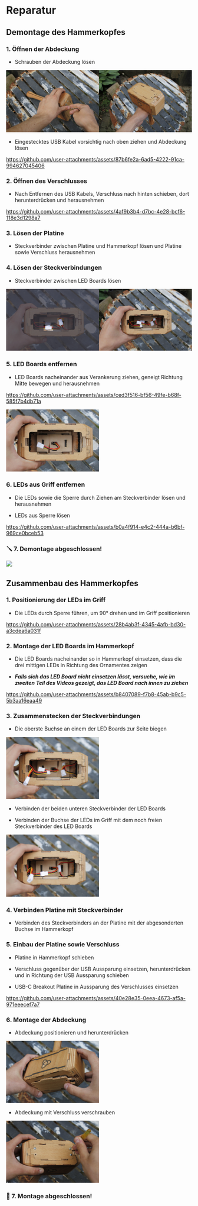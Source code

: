 # Reparatur

## Demontage des Hammerkopfes

### 1. Öffnen der Abdeckung
- Schrauben der Abdeckung lösen

<img src="/doc/res/_MG_4872.JPG" width="50%"><img src="/doc/res/_MG_4878.JPG" width="50%">

- Eingestecktes USB Kabel vorsichtig nach oben ziehen und Abdeckung lösen

https://github.com/user-attachments/assets/87b6fe2a-6ad5-4222-91ca-994627045406

### 2. Öffnen des Verschlusses

- Nach Entfernen des USB Kabels, Verschluss nach hinten schieben, dort herunterdrücken und herausnehmen

https://github.com/user-attachments/assets/4af9b3b4-d7bc-4e28-bcf6-118e3d1298a7

### 3. Lösen der Platine

- Steckverbinder zwischen Platine und Hammerkopf lösen und Platine sowie Verschluss herausnehmen

### 4. Lösen der Steckverbindungen

- Steckverbinder zwischen LED Boards lösen

<img src="/doc/res/_MG_4890.jpg" width="50%"><img src="/doc/res/_MG_4892.JPG" width="50%">

### 5. LED Boards entfernen

- LED Boards nacheinander aus Verankerung ziehen, geneigt Richtung Mitte bewegen und herausnehmen

https://github.com/user-attachments/assets/ced3f516-bf56-49fe-b68f-585f7b4db71a

<img src="/doc/res/_MG_4896.JPG" width="50%">

### 6. LEDs aus Griff entfernen

- Die LEDs sowie die Sperre durch Ziehen am Steckverbinder lösen und herausnehmen

- LEDs aus Sperre lösen

https://github.com/user-attachments/assets/b0a4f914-e4c2-444a-b6bf-969ce0bceb53

### 🪛 7. Demontage abgeschlossen!

<img src="/doc/res/_MG_4906.JPG" width="50%">

## Zusammenbau des Hammerkopfes

### 1. Positionierung der LEDs im Griff

-  Die LEDs durch Sperre führen, um 90° drehen und im Griff positionieren

https://github.com/user-attachments/assets/28b4ab3f-4345-4afb-bd30-a3cdea6a031f

### 2. Montage der LED Boards im Hammerkopf

- Die LED Boards nacheinander so in Hammerkopf einsetzen, dass die drei mittigen LEDs in Richtung des Ornamentes zeigen

- **_Falls sich das LED Board nicht einsetzen lässt, versuche, wie im zweiten Teil des Videos gezeigt, das LED Board nach innen zu ziehen_**

https://github.com/user-attachments/assets/b8407089-f7b8-45ab-b9c5-5b3aa16eaa49

### 3. Zusammenstecken der Steckverbindungen

- Die oberste Buchse an einem der LED Boards zur Seite biegen

<img src="/doc/res/_MG_4914.JPG" width="50%">

- Verbinden der beiden unteren Steckverbinder der LED Boards

- Verbinden der Buchse der LEDs im Griff mit dem noch freien Steckverbinder des LED Boards

<img src="/doc/res/_MG_4915.JPG" width="50%">

### 4. Verbinden Platine mit Steckverbinder

- Verbinden des Steckverbinders an der Platine mit der abgesonderten Buchse im Hammerkopf

### 5. Einbau der Platine sowie Verschluss

- Platine in Hammerkopf schieben

- Verschluss gegenüber der USB Aussparung einsetzen, herunterdrücken und in Richtung der USB Aussparung schieben

- USB-C Breakout Platine in Aussparung des Verschlusses einsetzen

https://github.com/user-attachments/assets/40e28e35-0eea-4673-af5a-971eeecef7a7

### 6. Montage der Abdeckung

- Abdeckung positionieren und herunterdrücken

<img src="/doc/res/_MG_4917.JPG" width="50%">

- Abdeckung mit Verschluss verschrauben

<img src="/doc/res/_MG_4920.JPG" width="50%">

### 🚀 7. Montage abgeschlossen!
